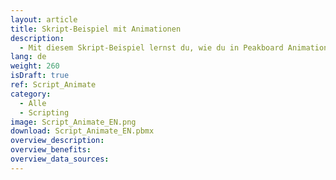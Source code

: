```yaml
---
layout: article
title: Skript-Beispiel mit Animationen
description: 
  - Mit diesem Skript-Beispiel lernst du, wie du in Peakboard Animationen verwendest.
lang: de
weight: 260
isDraft: true
ref: Script_Animate
category:
  - Alle
  - Scripting
image: Script_Animate_EN.png
download: Script_Animate_EN.pbmx
overview_description:
overview_benefits:
overview_data_sources:
---
```


